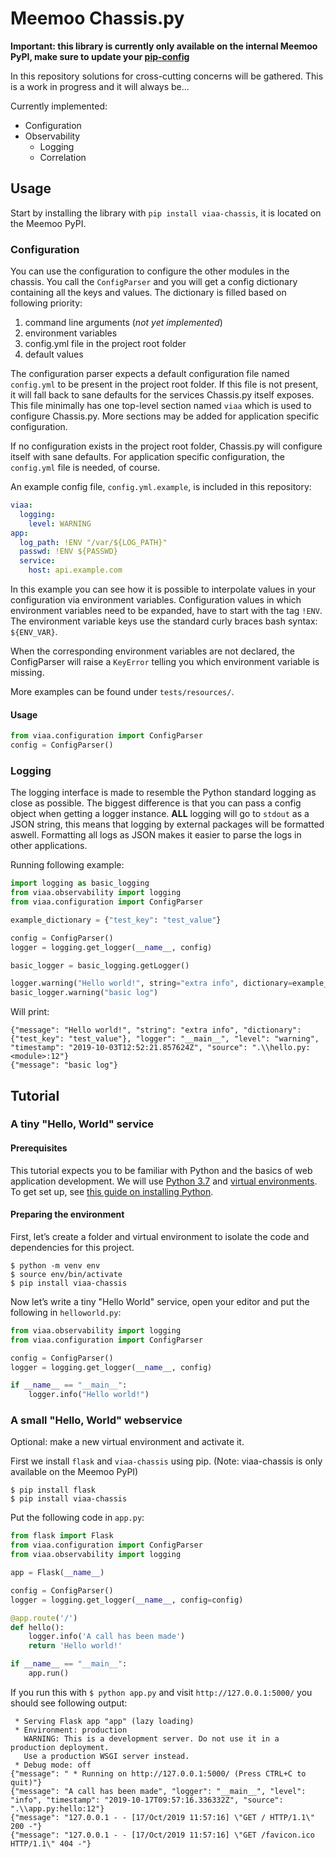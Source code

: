 # Meemoo Chassis.py

**Important: this library is currently only available on the internal Meemoo
PyPI, make sure to update your
[pip-config](https://pip.pypa.io/en/stable/user_guide/#config-file)**


In this repository solutions for cross-cutting concerns will be gathered. This
is a work in progress and it will always be...

Currently implemented:
- Configuration
- Observability
  - Logging
  - Correlation

## Usage

Start by installing the library with `pip install viaa-chassis`, it is located
on the Meemoo PyPI.

### Configuration

You can use the configuration to configure the other modules in the chassis.
You call the `ConfigParser` and you will get a config dictionary containing all
the keys and values. The dictionary is filled based on following priority:

1. command line arguments (*not yet implemented*)
2. environment variables
3. config.yml file in the project root folder
4. default values

The configuration parser expects a default configuration file named
`config.yml` to be present in the project root folder. If this file is not
present, it will fall back to sane defaults for the services Chassis.py itself
exposes. This file minimally has one top-level section named `viaa` which is
used to configure Chassis.py. More sections may be added for application
specific configuration.

If no configuration exists in the project root folder, Chassis.py will
configure itself with sane defaults. For application specific configuration,
the `config.yml` file is needed, of course.

An example config file, `config.yml.example`, is included in this repository:

```yaml
viaa:
  logging:
    level: WARNING
app:
  log_path: !ENV "/var/${LOG_PATH}"
  passwd: !ENV ${PASSWD}
  service:
    host: api.example.com
```

In this example you can see how it is possible to interpolate values in your
configuration via environment variables. Configuration values in which
environment variables need to be expanded, have to start with the tag `!ENV`.
The environment variable keys use the standard curly braces bash syntax:
`${ENV_VAR}`.

When the corresponding environment variables are not declared, the ConfigParser
will raise a `KeyError` telling you which environment variable is missing.

More examples can be found under `tests/resources/`.

#### Usage

```python
from viaa.configuration import ConfigParser
config = ConfigParser()
```

### Logging

The logging interface is made to resemble the Python standard logging as close
as possible.  The biggest difference is that you can pass a config object when
getting a logger instance.  **ALL** logging will go to `stdout` as a JSON
string, this means that logging by external packages will be formatted aswell.
Formatting all logs as JSON makes it easier to parse the logs in other
applications.

Running following example:

```python
import logging as basic_logging
from viaa.observability import logging
from viaa.configuration import ConfigParser

example_dictionary = {"test_key": "test_value"}

config = ConfigParser()
logger = logging.get_logger(__name__, config)

basic_logger = basic_logging.getLogger()

logger.warning("Hello world!", string="extra info", dictionary=example_dictionary)
basic_logger.warning("basic log")
```

Will print:
```
{"message": "Hello world!", "string": "extra info", "dictionary": {"test_key": "test_value"}, "logger": "__main__", "level": "warning", "timestamp": "2019-10-03T12:52:21.857624Z", "source": ".\\hello.py:<module>:12"}
{"message": "basic log"}
```


## Tutorial

### A tiny "Hello, World" service

#### Prerequisites

This tutorial expects you to be familiar with Python and the basics of web
application development. We will use [Python 3.7](https://www.python.org/)
and  [virtual environments](https://virtualenv.pypa.io/en/stable/). To get set
up, see  [this guide on installing
Python](https://realpython.com/installing-python/).

#### Preparing the environment

First, let’s create a folder and virtual environment to isolate the code and
dependencies for this project.

```shell
$ python -m venv env
$ source env/bin/activate
$ pip install viaa-chassis
```

Now let’s write a tiny "Hello World" service, open your editor and put the
following in `helloworld.py`:

```python
from viaa.observability import logging
from viaa.configuration import ConfigParser

config = ConfigParser()
logger = logging.get_logger(__name__, config)

if __name__ == "__main__":
    logger.info("Hello world!")
```

### A small "Hello, World" webservice

Optional: make a new virtual environment and activate it.

First we install `flask` and `viaa-chassis` using pip. (Note: viaa-chassis is
only available on the Meemoo PyPI)

```shell
$ pip install flask
$ pip install viaa-chassis
```

Put the following code in `app.py`:

```python
from flask import Flask
from viaa.configuration import ConfigParser
from viaa.observability import logging

app = Flask(__name__)

config = ConfigParser()
logger = logging.get_logger(__name__, config=config)

@app.route('/')
def hello():
    logger.info('A call has been made')
    return 'Hello world!'

if __name__ == "__main__":
    app.run()
```

If you run this with `$ python app.py` and visit `http://127.0.0.1:5000/` you
should see following output:

```
 * Serving Flask app "app" (lazy loading)
 * Environment: production
   WARNING: This is a development server. Do not use it in a production deployment.
   Use a production WSGI server instead.
 * Debug mode: off
{"message": " * Running on http://127.0.0.1:5000/ (Press CTRL+C to quit)"}
{"message": "A call has been made", "logger": "__main__", "level": "info", "timestamp": "2019-10-17T09:57:16.336332Z", "source": ".\\app.py:hello:12"}
{"message": "127.0.0.1 - - [17/Oct/2019 11:57:16] \"GET / HTTP/1.1\" 200 -"}
{"message": "127.0.0.1 - - [17/Oct/2019 11:57:16] \"GET /favicon.ico HTTP/1.1\" 404 -"}
```
